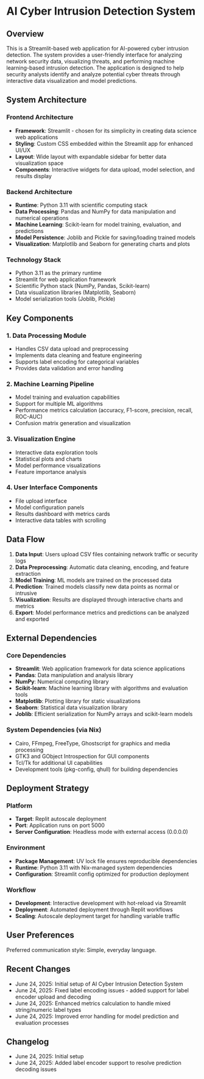 # AI Cyber Intrusion Detection System

## Overview

This is a Streamlit-based web application for AI-powered cyber intrusion detection. The system provides a user-friendly interface for analyzing network security data, visualizing threats, and performing machine learning-based intrusion detection. The application is designed to help security analysts identify and analyze potential cyber threats through interactive data visualization and model predictions.

## System Architecture

### Frontend Architecture
- **Framework**: Streamlit - chosen for its simplicity in creating data science web applications
- **Styling**: Custom CSS embedded within the Streamlit app for enhanced UI/UX
- **Layout**: Wide layout with expandable sidebar for better data visualization space
- **Components**: Interactive widgets for data upload, model selection, and results display

### Backend Architecture
- **Runtime**: Python 3.11 with scientific computing stack
- **Data Processing**: Pandas and NumPy for data manipulation and numerical operations
- **Machine Learning**: Scikit-learn for model training, evaluation, and predictions
- **Model Persistence**: Joblib and Pickle for saving/loading trained models
- **Visualization**: Matplotlib and Seaborn for generating charts and plots

### Technology Stack
- Python 3.11 as the primary runtime
- Streamlit for web application framework
- Scientific Python stack (NumPy, Pandas, Scikit-learn)
- Data visualization libraries (Matplotlib, Seaborn)
- Model serialization tools (Joblib, Pickle)

## Key Components

### 1. Data Processing Module
- Handles CSV data upload and preprocessing
- Implements data cleaning and feature engineering
- Supports label encoding for categorical variables
- Provides data validation and error handling

### 2. Machine Learning Pipeline
- Model training and evaluation capabilities
- Support for multiple ML algorithms
- Performance metrics calculation (accuracy, F1-score, precision, recall, ROC-AUC)
- Confusion matrix generation and visualization

### 3. Visualization Engine
- Interactive data exploration tools
- Statistical plots and charts
- Model performance visualizations
- Feature importance analysis

### 4. User Interface Components
- File upload interface
- Model configuration panels
- Results dashboard with metrics cards
- Interactive data tables with scrolling

## Data Flow

1. **Data Input**: Users upload CSV files containing network traffic or security logs
2. **Data Preprocessing**: Automatic data cleaning, encoding, and feature extraction
3. **Model Training**: ML models are trained on the processed data
4. **Prediction**: Trained models classify new data points as normal or intrusive
5. **Visualization**: Results are displayed through interactive charts and metrics
6. **Export**: Model performance metrics and predictions can be analyzed and exported

## External Dependencies

### Core Dependencies
- **Streamlit**: Web application framework for data science applications
- **Pandas**: Data manipulation and analysis library
- **NumPy**: Numerical computing library
- **Scikit-learn**: Machine learning library with algorithms and evaluation tools
- **Matplotlib**: Plotting library for static visualizations
- **Seaborn**: Statistical data visualization library
- **Joblib**: Efficient serialization for NumPy arrays and scikit-learn models

### System Dependencies (via Nix)
- Cairo, FFmpeg, FreeType, Ghostscript for graphics and media processing
- GTK3 and GObject Introspection for GUI components
- Tcl/Tk for additional UI capabilities
- Development tools (pkg-config, qhull) for building dependencies

## Deployment Strategy

### Platform
- **Target**: Replit autoscale deployment
- **Port**: Application runs on port 5000
- **Server Configuration**: Headless mode with external access (0.0.0.0)

### Environment
- **Package Management**: UV lock file ensures reproducible dependencies
- **Runtime**: Python 3.11 with Nix-managed system dependencies
- **Configuration**: Streamlit config optimized for production deployment

### Workflow
- **Development**: Interactive development with hot-reload via Streamlit
- **Deployment**: Automated deployment through Replit workflows
- **Scaling**: Autoscale deployment target for handling variable traffic

## User Preferences

Preferred communication style: Simple, everyday language.

## Recent Changes

- June 24, 2025: Initial setup of AI Cyber Intrusion Detection System
- June 24, 2025: Fixed label encoding issues - added support for label encoder upload and decoding
- June 24, 2025: Enhanced metrics calculation to handle mixed string/numeric label types
- June 24, 2025: Improved error handling for model prediction and evaluation processes

## Changelog

- June 24, 2025: Initial setup
- June 24, 2025: Added label encoder support to resolve prediction decoding issues